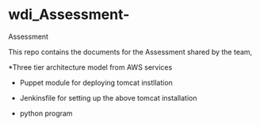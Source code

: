 # wdi_Assessment-
Assessment


This repo contains the documents for the Assessment shared by the team, 

*Three tier architecture model from AWS services 

* Puppet module for deploying tomcat instllation 

* Jenkinsfile for setting up the above tomcat installation 

* python program 
